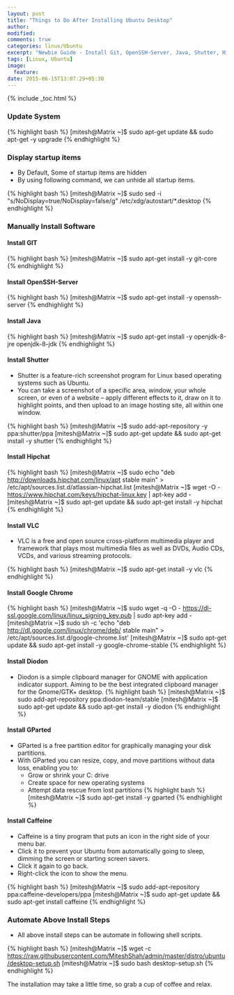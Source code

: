 ```yaml
---
layout: post
title: "Things to Do After Installing Ubuntu Desktop"
author:
modified:
comments: true
categories: linux/Ubuntu
excerpt: "Newbie Guide - Install Git, OpenSSH-Server, Java, Shutter, Hipchat, VLC and Google Chrome"
tags: [Linux, Ubuntu]
image:
  feature:
date: 2015-06-15T13:07:29+05:30
---
```


{% include _toc.html %}

### Update System
{% highlight bash %}
[mitesh@Matrix ~]$ sudo apt-get update && sudo apt-get -y upgrade
{% endhighlight %}

### Display startup items

* By Default, Some of startup items are hidden
* By using following command, we can unhide all startup items.

{% highlight bash %}
[mitesh@Matrix ~]$ sudo sed -i "s/NoDisplay=true/NoDisplay=false/g" /etc/xdg/autostart/*.desktop
{% endhighlight %}

### Manually Install Software

#### Install GIT
{% highlight bash %}
[mitesh@Matrix ~]$ sudo apt-get install -y git-core
{% endhighlight %}

#### Install OpenSSH-Server
{% highlight bash %}
[mitesh@Matrix ~]$ sudo apt-get install -y openssh-server
{% endhighlight %}

#### Install Java
{% highlight bash %}
[mitesh@Matrix ~]$ sudo apt-get install -y openjdk-8-jre openjdk-8-jdk
{% endhighlight %}

#### Install Shutter

* Shutter is a feature-rich screenshot program for Linux based operating systems such as Ubuntu.
* You can take a screenshot of a specific area, window, your whole screen, or even of a website – apply different effects to it, draw on it to highlight points, and then upload to an image hosting site, all within one window.

{% highlight bash %}
[mitesh@Matrix ~]$ sudo add-apt-repository -y ppa:shutter/ppa
[mitesh@Matrix ~]$ sudo apt-get update && sudo apt-get install -y shutter
{% endhighlight %}

#### Install Hipchat
{% highlight bash %}
[mitesh@Matrix ~]$ sudo echo "deb http://downloads.hipchat.com/linux/apt stable main" > /etc/apt/sources.list.d/atlassian-hipchat.list
[mitesh@Matrix ~]$ wget -O - https://www.hipchat.com/keys/hipchat-linux.key | apt-key add -
[mitesh@Matrix ~]$ sudo apt-get update && sudo apt-get install -y hipchat
{% endhighlight %}

#### Install VLC

* VLC is a free and open source cross-platform multimedia player and framework that plays most multimedia files as well as DVDs, Audio CDs, VCDs, and various streaming protocols.

{% highlight bash %}
[mitesh@Matrix ~]$ sudo apt-get install -y vlc
{% endhighlight %}

#### Install Google Chrome

{% highlight bash %}
[mitesh@Matrix ~]$ sudo wget -q -O - https://dl-ssl.google.com/linux/linux_signing_key.pub | sudo apt-key add -
[mitesh@Matrix ~]$ sudo sh -c 'echo "deb http://dl.google.com/linux/chrome/deb/ stable main" > /etc/apt/sources.list.d/google-chrome.list'
[mitesh@Matrix ~]$ sudo apt-get update && sudo apt-get install -y google-chrome-stable
{% endhighlight %}


#### Install Diodon

* Diodon is a simple clipboard manager for GNOME with application indicator support. Aiming to be the best integrated clipboard manager for the Gnome/GTK+ desktop.
{% highlight bash %}
[mitesh@Matrix ~]$ sudo add-apt-repository ppa:diodon-team/stable
[mitesh@Matrix ~]$ sudo apt-get update && sudo apt-get install -y diodon
{% endhighlight %}

#### Install GParted

* GParted is a free partition editor for graphically managing your disk partitions.
* With GParted you can resize, copy, and move partitions without data loss, enabling you to:
  * Grow or shrink your C: drive
  * Create space for new operating systems
  * Attempt data rescue from lost partitions
{% highlight bash %}
[mitesh@Matrix ~]$ sudo apt-get install -y gparted
{% endhighlight %}

#### Install Caffeine

* Caffeine is a tiny program that puts an icon in the right side of your menu bar.
* Click it to prevent your Ubuntu from automatically going to sleep, dimming the screen or starting screen savers.
* Click it again to go back.
* Right-click the icon to show the menu.

{% highlight bash %}
[mitesh@Matrix ~]$ sudo add-apt-repository ppa:caffeine-developers/ppa
[mitesh@Matrix ~]$ sudo apt-get update && sudo apt-get install caffeine
{% endhighlight %}

### Automate Above Install Steps

* All above install steps can be automate in following shell scripts.

{% highlight bash %}
[mitesh@Matrix ~]$ wget -c https://raw.githubusercontent.com/MiteshShah/admin/master/distro/ubuntu/desktop-setup.sh
[mitesh@Matrix ~]$ sudo bash desktop-setup.sh
{% endhighlight %}


The installation may take a little time, so grab a cup of coffee <i class="fa fa-coffee"></i> and relax.
